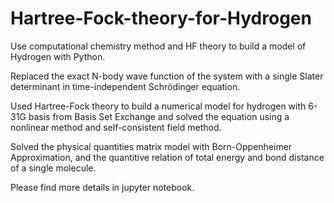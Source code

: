 # Hartree-Fock-theory-for-Hydrogen
Use computational chemistry method and HF theory to build a model of Hydrogen with Python.

Replaced the exact N-body wave function of the system with a single Slater determinant in time-independent Schrödinger equation.

Used Hartree-Fock theory to build a numerical model for hydrogen with 6-31G basis from Basis Set Exchange and solved the equation using a nonlinear method and self-consistent field method.

Solved the physical quantities matrix model with Born-Oppenheimer Approximation, and the quantitive relation of total energy and bond distance of a single molecule.

Please find more details in jupyter notebook.
